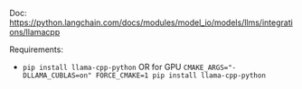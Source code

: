 Doc: https://python.langchain.com/docs/modules/model_io/models/llms/integrations/llamacpp

Requirements: 
- `pip install llama-cpp-python` OR for GPU `CMAKE_ARGS="-DLLAMA_CUBLAS=on" FORCE_CMAKE=1 pip install llama-cpp-python`



